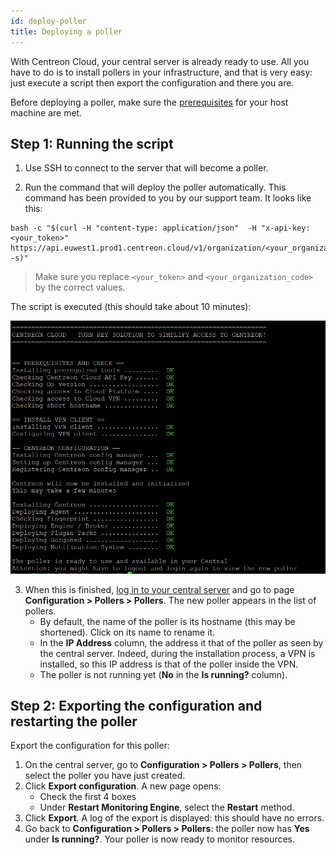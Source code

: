 ```yaml
---
id: deploy-poller
title: Deploying a poller
---
```


With Centreon Cloud, your central server is already ready to use. All you have to do is to install pollers in your infrastructure, and that is very easy: just execute a script then export the configuration and there you are.

Before deploying a poller, make sure the [prerequisites](prerequisites.md) for your host machine are met.

## Step 1: Running the script

1. Use SSH to connect to the server that will become a poller.

2. Run the command that will deploy the poller automatically. This command has been provided to you by our support team. It looks like this:

  ```shell
  bash -c "$(curl -H "content-type: application/json"  -H "x-api-key: <your_token>"  https://api.euwest1.prod1.centreon.cloud/v1/organization/<your_organization_code>/site/centreon/poller -s)"
  ```
  
  > Make sure you replace `<your_token>` and `<your_organization_code>` by the correct values.

  The script is executed (this should take about 10 minutes):

  ![image](../assets/installation/script2.png)

3. When this is finished, [log in to your central server](../getting-started/interface.md#accessing-the-central-servers-interface) and go to page **Configuration > Pollers > Pollers**. The new poller appears in the list of pollers.
   * By default, the name of the poller is its hostname (this may be shortened). Click on its name to rename it.
   * In the **IP Address** column, the address it that of the poller as seen by the central server. Indeed, during the installation process, a VPN is installed, so this IP address is that of the poller inside the VPN.
   * The poller is not running yet (**No** in the **Is running?** column).

## Step 2: Exporting the configuration and restarting the poller

Export the configuration for this poller:

1. On the central server, go to **Configuration > Pollers > Pollers**, then select the poller you have just created.
2. Click **Export configuration**. A new page opens:
   * Check the first 4 boxes
   * Under **Restart Monitoring Engine**, select the **Restart** method.
3. Click **Export**. A log of the export is displayed: this should have no errors.
4. Go back to **Configuration > Pollers > Pollers**: the poller now has **Yes** under **Is running?**. Your poller is now ready to monitor resources.

